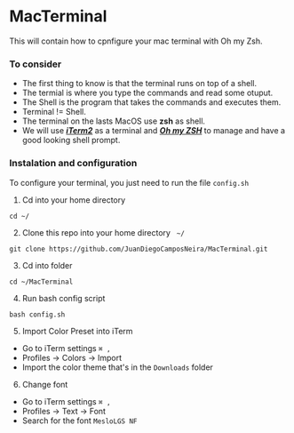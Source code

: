 # MacTerminal
This will contain how to cpnfigure your mac terminal with Oh my Zsh.

### To consider
- The first thing to know is that the terminal runs on top of a shell.
- The termial is where you type the commands and read some otuput.
- The Shell is the program that takes the commands and executes them.
- Terminal != Shell.
- The terminal on the lasts MacOS use <b>zsh</b> as shell.
- We will use <b><i>[iTerm2](https://iterm2.com)</i></b> as a terminal and <b><i>[Oh my ZSH](https://ohmyz.sh)</i></b> to manage and have a good looking shell prompt.

### Instalation and configuration
To configure your terminal, you just need to run the file ```config.sh```
1. Cd into your home directory
```shell
cd ~/
```
2. Clone this repo into your home directory <code> ~/ </code>
```shell
git clone https://github.com/JuanDiegoCamposNeira/MacTerminal.git
```
3. Cd into folder
```shell
cd ~/MacTerminal
```
4. Run bash config script
```shell
bash config.sh
```
5. Import Color Preset into iTerm 
  - Go to iTerm settings <code>⌘ ,</code>
  - Profiles → Colors → Import
  - Import the color theme that's in the <code>Downloads</code> folder
6. Change font
  - Go to iTerm settings <code>⌘ ,</code>
  - Profiles → Text → Font
  - Search for the font <code>MesloLGS NF</code>